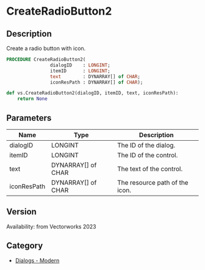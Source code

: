 # CreateRadioButton2

## Description
Create a radio button with icon.

```pascal
PROCEDURE CreateRadioButton2(
				dialogID    : LONGINT;
				itemID      : LONGINT;
				text        : DYNARRAY[] of CHAR;
				iconResPath : DYNARRAY[] of CHAR);
```

```python
def vs.CreateRadioButton2(dialogID, itemID, text, iconResPath):
    return None
```

## Parameters
|Name|Type|Description|
|---|---|---|
|dialogID|LONGINT|The ID of the dialog.|
|itemID|LONGINT|The ID of the control.|
|text|DYNARRAY[] of CHAR|The text of the control.|
|iconResPath|DYNARRAY[] of CHAR|The resource path of the icon.|

## Version
Availability: from Vectorworks 2023

## Category
* [Dialogs - Modern](../Categories/Dialogs%20-%20Modern.md)
